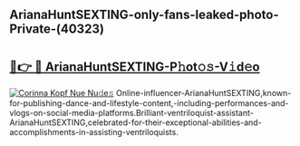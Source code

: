 ## ArianaHuntSEXTING-only-fans​-leaked-photo​-Private-(40323)


# <h2><a href="https://mediaupload.pro?title=ArianaHuntSEXTING&ref=git">🔗👉 🔴 ArianaHuntSEXTING-P𝚑ot𝚘𝚜-V𝚒d𝚎o</a></h2>

[![Corinna Kopf Nue Nu𝚍e𝚜](https://i.imgur.com/0qMVB7G.gif)](https://mediaupload.pro?title=ArianaHuntSEXTING&ref=git)
Online-influencer-ArianaHuntSEXTING,known-for-publishing-dance-and-lifestyle-content,-including-performances-and-vlogs-on-social-media-platforms.Brilliant-ventriloquist-assistant-ArianaHuntSEXTING,celebrated-for-their-exceptional-abilities-and-accomplishments-in-assisting-ventriloquists.  